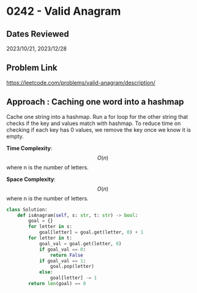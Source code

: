 # 0242 - Valid Anagram

## Dates Reviewed
2023/10/21, 2023/12/28

## Problem Link

https://leetcode.com/problems/valid-anagram/description/

## Approach : Caching one word into a hashmap

Cache one string into a hashmap. Run a for loop for the other string that checks if the key and values match with hashmap. To reduce time on checking if each key has 0 values, we remove the key once we know it is empty.

**Time Complexity**: $$O(n)$$
where n is the number of letters.

**Space Complexity**: $$O(n)$$
where n is the number of letters.

<TabItem value="python" label="Python">

```python
class Solution:
    def isAnagram(self, s: str, t: str) -> bool:
        goal = {}
        for letter in s:
            goal[letter] = goal.get(letter, 0) + 1
        for letter in t:
            goal_val = goal.get(letter, 0)
            if goal_val == 0:
                return False
            if goal_val == 1:
                goal.pop(letter)
            else:
                goal[letter] -= 1
        return len(goal) == 0
```
</TabItem>
